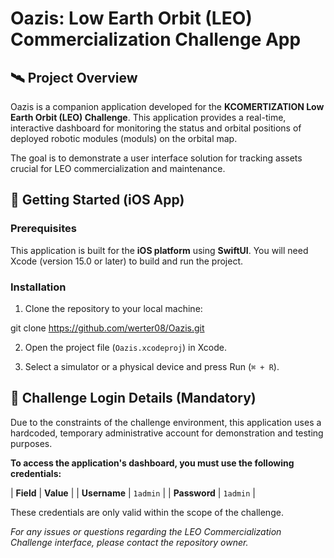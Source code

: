 # Oazis: Low Earth Orbit (LEO) Commercialization Challenge App

## 🛰️ Project Overview

Oazis is a companion application developed for the **KCOMERTIZATION Low Earth Orbit (LEO) Challenge**. This application provides a real-time, interactive dashboard for monitoring the status and orbital positions of deployed robotic modules (moduls) on the orbital map.

The goal is to demonstrate a user interface solution for tracking assets crucial for LEO commercialization and maintenance.

## 🚀 Getting Started (iOS App)

### Prerequisites

This application is built for the **iOS platform** using **SwiftUI**. You will need Xcode (version 15.0 or later) to build and run the project.

### Installation

1. Clone the repository to your local machine:

git clone https://github.com/werter08/Oazis.git

2. Open the project file (`Oazis.xcodeproj`) in Xcode.

3. Select a simulator or a physical device and press Run (`⌘ + R`).

## 🔑 Challenge Login Details (Mandatory)

Due to the constraints of the challenge environment, this application uses a hardcoded, temporary administrative account for demonstration and testing purposes.

**To access the application's dashboard, you must use the following credentials:**

| **Field** | **Value** | 
| **Username** | `1admin` | 
| **Password** | `1admin` | 

These credentials are only valid within the scope of the challenge.

*For any issues or questions regarding the LEO Commercialization Challenge interface, please contact the repository owner.*